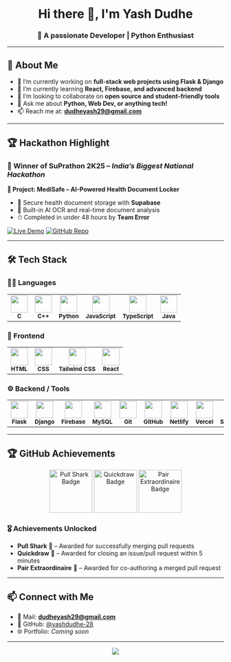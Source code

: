 <h1 align="center">Hi there 👋, I'm Yash Dudhe</h1>
<h3 align="center">🚀 A passionate Developer | Python Enthusiast</h3>

---

## 🧠 About Me

- 🔭 I’m currently working on **full-stack web projects using Flask & Django**
- 🌱 I’m currently learning **React, Firebase, and advanced backend**
- 👯 I’m looking to collaborate on **open source and student-friendly tools**
- 💬 Ask me about **Python, Web Dev, or anything tech!**
- 📫 Reach me at: **dudheyash29@gmail.com**

---

## 🏆 Hackathon Highlight

### 🥇 Winner of SuPrathon 2K25 – *India’s Biggest National Hackathon*

**🚀 Project: MediSafe – AI-Powered Health Document Locker**

- 🔐 Secure health document storage with **Supabase**
- 🤖 Built-in AI OCR and real-time document analysis
- ⏱ Completed in under 48 hours by **Team Error**

[![Live Demo](https://img.shields.io/badge/-Live%20Demo-00C897?style=for-the-badge&logo=netlify)](https://medisafe-locker.netlify.app/)
[![GitHub Repo](https://img.shields.io/badge/-GitHub%20Repo-24292F?style=for-the-badge&logo=github)](https://github.com/yogendra-27-bhange/medisafe-health-locker)

---

## 🛠️ Tech Stack

### 👨‍💻 Languages
<table>
  <tr>
    <td align="center"><img src="https://skillicons.dev/icons?i=c" width="40"/><br><sub><b>C</b></sub></td>
    <td align="center"><img src="https://skillicons.dev/icons?i=cpp" width="40"/><br><sub><b>C++</b></sub></td>
    <td align="center"><img src="https://skillicons.dev/icons?i=python" width="40"/><br><sub><b>Python</b></sub></td>
    <td align="center"><img src="https://skillicons.dev/icons?i=js" width="40"/><br><sub><b>JavaScript</b></sub></td>
    <td align="center"><img src="https://skillicons.dev/icons?i=ts" width="40"/><br><sub><b>TypeScript</b></sub></td>
    <td align="center"><img src="https://skillicons.dev/icons?i=java" width="40"/><br><sub><b>Java</b></sub></td>
  </tr>
</table>

### 🎨 Frontend
<table>
  <tr>
    <td align="center"><img src="https://skillicons.dev/icons?i=html" width="40"/><br><sub><b>HTML</b></sub></td>
    <td align="center"><img src="https://skillicons.dev/icons?i=css" width="40"/><br><sub><b>CSS</b></sub></td>
    <td align="center"><img src="https://skillicons.dev/icons?i=tailwind" width="40"/><br><sub><b>Tailwind CSS</b></sub></td>
    <td align="center"><img src="https://skillicons.dev/icons?i=react" width="40"/><br><sub><b>React</b></sub></td>
  </tr>
</table>

### ⚙️ Backend / Tools
<table>
  <tr>
    <td align="center"><img src="https://skillicons.dev/icons?i=flask" width="40"/><br><sub><b>Flask</b></sub></td>
    <td align="center"><img src="https://skillicons.dev/icons?i=django" width="40"/><br><sub><b>Django</b></sub></td>
    <td align="center"><img src="https://skillicons.dev/icons?i=firebase" width="40"/><br><sub><b>Firebase</b></sub></td>
    <td align="center"><img src="https://skillicons.dev/icons?i=mysql" width="40"/><br><sub><b>MySQL</b></sub></td>
    <td align="center"><img src="https://skillicons.dev/icons?i=git" width="40"/><br><sub><b>Git</b></sub></td>
    <td align="center"><img src="https://skillicons.dev/icons?i=github" width="40"/><br><sub><b>GitHub</b></sub></td>
    <td align="center"><img src="https://skillicons.dev/icons?i=netlify" width="40"/><br><sub><b>Netlify</b></sub></td>
    <td align="center"><img src="https://skillicons.dev/icons?i=vercel" width="40"/><br><sub><b>Vercel</b></sub></td>
    <td align="center"><img src="https://skillicons.dev/icons?i=supabase" width="40"/><br><sub><b>Supabase</b></sub></td>
  </tr>
</table>

---


## 🏆 GitHub Achievements

<p align="center">
  <img src="https://github.githubassets.com/images/modules/profile/achievements/pull-shark-default.png" width="100" alt="Pull Shark Badge" />
  <img src="https://github.githubassets.com/images/modules/profile/achievements/quickdraw-default.png" width="100" alt="Quickdraw Badge" />
  <img src="https://github.githubassets.com/images/modules/profile/achievements/pair-extraordinaire-default.png" width="100" alt="Pair Extraordinaire Badge" />
</p>

### 🎖️ Achievements Unlocked
- **Pull Shark** 🦈 – Awarded for successfully merging pull requests  
- **Quickdraw** 🤠 – Awarded for closing an issue/pull request within 5 minutes  
- **Pair Extraordinaire** 🤝 – Awarded for co-authoring a merged pull request  

---

## 📫 Connect with Me

- 💌 Mail: **dudheyash29@gmail.com**
- 🔗 GitHub: [@yashdudhe-28](https://github.com/yashdudhe-28)
- 🌐 Portfolio: *Coming soon*

---

<p align="center">
  <img src="https://capsule-render.vercel.app/api?type=waving&color=gradient&height=120&section=footer"/>
</p>
